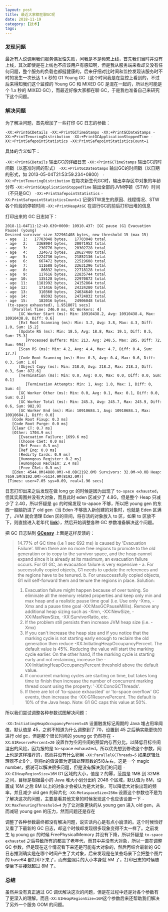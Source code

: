 ```yaml
---
layout: post
title: 最近大家都在聊GC呢
date: 2018-11-19
category: [技术]
tags: 
---
```


### 发现问题

最近有人说调用我们服务偶发性失败，问我是不是频繁上线，首先我们当时并没有上线，其次即使是在上线也不应该用户有感知啊，但是我从服务端来看却又没有任何问题，整个服务的负载也都挺健康的，后来仔细对比时间和监控发现该服务时不时的发生一次长达 1.x 秒的 G1 Young GC（这个时间我是在监控上看到的，不过后来得知我们这个监控的 Young GC 和 MIXED GC 是混在一起的，所以也可能是个 1.x 秒的 MIXED GC），而最近好像大家都在聊 GC，于是我也准备自己来研究下这个问题。

### 解决问题

为了解决问题，首先增加了一些打印 GC 日志的参数：

    -XX:+PrintGCDetails -XX:+PrintGCTimeStamps -XX:+PrintGCDateStamps -XX:+PrintTenuringDistribution -XX:+PrintGCApplicationStoppedTime -XX:+PrintSafepointStatistics -XX:PrintSafepointStatisticsCount=1

具体的含义如下：

```-XX:+PrintGCDetails```  输出GC的详细日志
```-XX:+PrintGCTimeStamps```  输出GC的时间戳（以基准时间的形式）
```-XX:+PrintGCDateStamps```  输出GC的时间戳（以日期的形式，如 2013-05-04T21:53:59.234+0800）
```-XX:+PrintTenuringDistribution```  在每次新生代GC时，输出幸存区中对象的年龄分布
```-XX:+PrintGCApplicationStoppedTime```  输出全部的JVM停顿（STW）时间（不只是GC）
```-XX:+PrintSafepointStatistics``` ```-XX:PrintSafepointStatisticsCount=1```  记录STW发生的原因、线程情况、STW各个阶段的停顿时间
```-XX:+PrintHeapAtGC```  在进行GC的前后打印出堆的信息

打印出来的 GC 日志如下：
<!--more-->

    2018-11-04T11:12:49.639+0000: 10910.437: [GC pause (G1 Evacuation Pause) (young)
    Desired survivor size 322961408 bytes, new threshold 15 (max 15)
    - age   1:   17703048 bytes,   17703048 total
    - age   2:    2368904 bytes,   20071952 total
    - age   3:     230776 bytes,   20302728 total
    - age   4:     324672 bytes,   20627400 total
    - age   5:    1224736 bytes,   21852136 total
    - age   6:     667472 bytes,   22519608 total
    - age   7:     111688 bytes,   22631296 total
    - age   8:      86832 bytes,   22718128 total
    - age   9:     117616 bytes,   22835744 total
    - age  10:     135128 bytes,   22970872 total
    - age  11:    1181992 bytes,   24152864 total
    - age  12:     171416 bytes,   24324280 total
    - age  13:     310360 bytes,   24634640 total
    - age  14:      89392 bytes,   24724032 total
    - age  15:     182016 bytes,   24906048 total
     (to-space exhausted), 1.9518071 secs]
       [Parallel Time: 246.0 ms, GC Workers: 4]
          [GC Worker Start (ms): Min: 10910438.2, Avg: 10910438.4, Max: 10910438.8, Diff: 0.6]
          [Ext Root Scanning (ms): Min: 3.2, Avg: 3.8, Max: 4.3, Diff: 1.0, Sum: 15.2]
          [Update RS (ms): Min: 18.5, Avg: 18.8, Max: 19.1, Diff: 0.5, Sum: 75.3]
             [Processed Buffers: Min: 213, Avg: 248.5, Max: 285, Diff: 72, Sum: 994]
          [Scan RS (ms): Min: 4.2, Avg: 4.4, Max: 4.7, Diff: 0.4, Sum: 17.7]
          [Code Root Scanning (ms): Min: 0.3, Avg: 0.4, Max: 0.6, Diff: 0.3, Sum: 1.8]
          [Object Copy (ms): Min: 218.0, Avg: 218.2, Max: 218.3, Diff: 0.3, Sum: 872.6]
          [Termination (ms): Min: 0.0, Avg: 0.0, Max: 0.0, Diff: 0.0, Sum: 0.1]
             [Termination Attempts: Min: 1, Avg: 1.0, Max: 1, Diff: 0, Sum: 4]
          [GC Worker Other (ms): Min: 0.0, Avg: 0.1, Max: 0.1, Diff: 0.0, Sum: 0.2]
          [GC Worker Total (ms): Min: 245.3, Avg: 245.7, Max: 245.9, Diff: 0.6, Sum: 982.9]
          [GC Worker End (ms): Min: 10910684.1, Avg: 10910684.1, Max: 10910684.1, Diff: 0.0]
       [Code Root Fixup: 0.3 ms]
       [Code Root Purge: 0.0 ms]
       [Clear CT: 0.7 ms]
       [Other: 1704.9 ms]
          [Evacuation Failure: 1699.6 ms]
          [Choose CSet: 0.0 ms]
          [Ref Proc: 0.3 ms]
          [Ref Enq: 0.0 ms]
          [Redirty Cards: 0.9 ms]
          [Humongous Register: 0.2 ms]
          [Humongous Reclaim: 2.4 ms]
          [Free CSet: 0.5 ms]
       [Eden: 4544.0M(4880.0M)->0.0B(2192.0M) Survivors: 32.0M->0.0B Heap: 7659.5M(8192.0M)->5134.9M(8192.0M)]
     [Times: user=7.05 sys=0.09, real=1.96 secs] 

日志打印出来之后发现在做 long gc 的时候是因为出现了 ```to-space exhausted```，但其实周围并没有大对象，而且此时 eden 区减少了 4.8G，但是整个 Heap 只减少了 2.4G，所以怀疑是 gc 的时候发现 to-apace 不够，所以把 young gen 的东西一股脑扔进了 old gen（当 Eden 不够放入新创建的对象时，也就是 Eden 区满了，JVM 就会清理 Eden 区的空间，将存活的对象放入 to 区，如果 to 区放不下，则直接进入老年代 **[link](https://www.cnblogs.com/stateis0/p/9062188.html)**），然后开始调整各种 GC 参数准备解决这个问题。

把 GC 日志贴到 **[GCeasy](http://gceasy.io/)** 上面是这样反馈的：

> 14.77% of GC time (i.e 1 sec 692 ms) is caused by 'Evacuation Failure'. When there are no more free regions to promote to the old generation or to copy to the survivor space, and the heap cannot expand since it is already at its maximum, an evacuation failure occurs. For G1 GC, an evacuation failure is very expensive - a. For successfully copied objects, G1 needs to update the references and the regions have to be tenured. b. For unsuccessfully copied objects, G1 will self-forward them and tenure the regions in place.
> Solution: 
> 1. Evacuation failure might happen because of over tuning. So eliminate all the memory related properties and keep only min and max heap and a realistic pause time goal (i.e. Use only -Xms, -Xmx and a pause time goal -XX:MaxGCPauseMillis). Remove any additional heap sizing such as -Xmn, -XX:NewSize, -XX:MaxNewSize, -XX:SurvivorRatio, etc.
> 2. If the problem still persists then increase JVM heap size (i.e. -Xmx)
> 3. If you can't increase the heap size and if you notice that the marking cycle is not starting early enough to reclaim the old generation then reduce -XX:InitiatingHeapOccupancyPercent. The default value is 45%. Reducing the value will start the marking cycle earlier. On the other hand, if the marking cycle is starting early and not reclaiming, increase the -XX:InitiatingHeapOccupancyPercent threshold above the default value.
> 4. If concurrent marking cycles are starting on time, but takes long time to finish then increase the number of concurrent marking thread count using the property: '-XX:ConcGCThreads'.
> 5. If there are lot of 'to-space exhausted' or 'to-space overflow' GC events, then increase the -XX:G1ReservePercent. The default is 10% of the Java heap. Note: G1 GC caps this value at 50%.

所以我们尝试调整各种参数试图解决问题：

```-XX:InitiatingHeapOccupancyPercent=45```  设置触发标记周期的 Java 堆占用率阈值，默认值是 45，之前不知道为什么调整到了 70，设置到 45 之后确实能更快的进行 old gc，但是那个很长时间的 young gc 仍然存在
```-XX:G1ReservePercent=20```  设置作为空闲空间的预留内存百分比，以降低目标空间溢出的风险，因为报的是 to-space exhausted，所以优先想到修改这个参数，网上也是这样推荐的，然而并没有什么卵用
```-XX:ParallelGCThreads=5```  如果逻辑处理器不止8个，则将n的值设置为逻辑处理器数的5/8左右，这是一个 magic number，据说可以解决很多问题，但是没有解决我们的问题
```-XX:G1HeapRegionSize=16M```  G1 区域的大小，值是 2 的幂，范围是 1MB 到 32MB 之间，目标是根据最小的 Java 堆大小划分出约 2048 个区域，默认值为 8M，设置成 16M 之后 8M 以上的对象才会被认为是大对象，可以降低大对象出现的频率，并且减少 old gen 的碎片化
```-XX:MetaspaceSize=256m```  设置这个参数也不是为了解决这次的问题，主要是看其他文章的时候发现这个也应该设置一下
```-XX:MaxTenuringThreshold=4```  为了让对象更快的从 young gen 进入 old gen，从而减轻 young gen 的压力，然而问题还是存在


调整了各种参数最终都没有解决问题，说实话内心是有点小崩溃的。这个时候恰好又看了下最新的 GC 日志，却这个时候却发现很多现象变得不太一样了。之前发生 lg young gc 的时候 FreePhysicalMemory 并没有下降，所以怀疑是 ```to-space exhausted``` 之后导致所有的都进了老年代，而其中并没有大对象，所以一直在调整 GC 参数，但是现在这个情况看下来还是可能有大对象的，然后再结合最新的 GC 日志推测确实是在哪个时间产生了大对象，后来发现是在某些场景下会把整个图片的 base64 都打印下来了，而有些照片的大小本身就 5M 了，打印日志的时候随便坐下拼接就超过 8M 了。

### 总结

虽然并没有真正通过 GC 调优解决这次的问题，但是在过程中还是对各个参数有了更深入的理解。而且```-XX:G1HeapRegionSize=16M```这个参数后来还帮助我们解决了另外一个服务 OOM  的问题。


